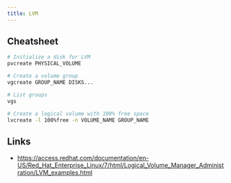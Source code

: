 ```yaml
---
title: LVM
---
```


## Cheatsheet

```bash
# Initialize a disk for LVM
pvcreate PHYSICAL_VOLUME

# Create a volume group
vgcreate GROUP_NAME DISKS...

# List groups
vgs

# Create a logical volume with 100% free space
lvcreate -l 100%free -n VOLUME_NAME GROUP_NAME
```

## Links

- <https://access.redhat.com/documentation/en-US/Red_Hat_Enterprise_Linux/7/html/Logical_Volume_Manager_Administration/LVM_examples.html>
